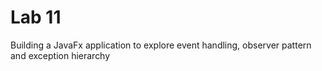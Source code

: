 # Lab 11

Building a JavaFx application to explore event handling, observer pattern and 
exception hierarchy
